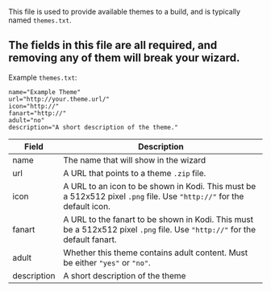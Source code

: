 This file is used to provide available themes to a build, and is typically named `themes.txt`.

## The fields in this file are all required, and removing any of them will **break** your wizard.

Example `themes.txt`:
```
name="Example Theme"
url="http://your.theme.url/"
icon="http://"
fanart="http://"
adult="no"
description="A short description of the theme."
```

| Field | Description |
| ----- | ----------- |
| name  | The name that will show in the wizard |
| url | A URL that points to a theme `.zip` file. |
| icon | A URL to an icon to be shown in Kodi. This must be a 512x512 pixel `.png` file. Use `"http://"` for the default icon. |
| fanart | A URL to the fanart to be shown in Kodi. This must be a 512x512 pixel `.png` file. Use `"http://"` for the default fanart. |
| adult | Whether this theme contains adult content. Must be either `"yes"` or `"no"`. |
| description | A short description of the theme |